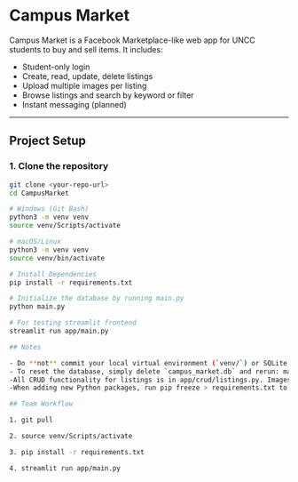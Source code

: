# Campus Market

Campus Market is a Facebook Marketplace-like web app for UNCC students to buy and sell items. It includes:

- Student-only login
- Create, read, update, delete listings
- Upload multiple images per listing
- Browse listings and search by keyword or filter
- Instant messaging (planned)

---

## Project Setup

### 1. Clone the repository

```bash
git clone <your-repo-url>
cd CampusMarket

# Windows (Git Bash)
python3 -m venv venv
source venv/Scripts/activate

# macOS/Linux
python3 -m venv venv
source venv/bin/activate

# Install Dependencies
pip install -r requirements.txt

# Initialize the database by running main.py
python main.py

# For testing streamlit frontend
streamlit run app/main.py

## Notes

- Do **not** commit your local virtual environment (`venv/`) or SQLite database (`campus_market.db`) to Git.
- To reset the database, simply delete `campus_market.db` and rerun: main.py
-All CRUD functionality for listings is in app/crud/listings.py. Images are automatically linked via foreign keys.
-When adding new Python packages, run pip freeze > requirements.txt to update dependencies.

## Team Workflow

1. git pull

2. source venv/Scripts/activate

3. pip install -r requirements.txt

4. streamlit run app/main.py

